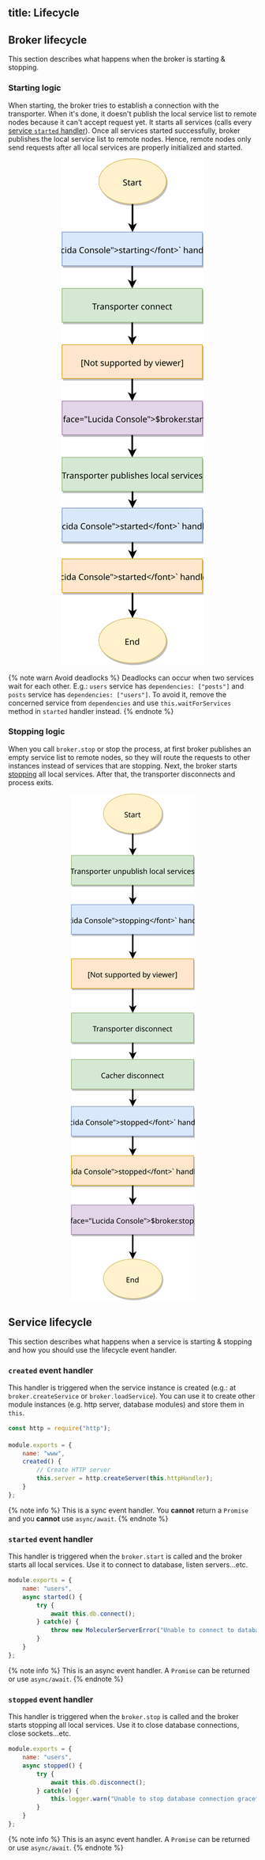 title: Lifecycle
---

## Broker lifecycle
This section describes what happens when the broker is starting & stopping.

### Starting logic
When starting, the broker tries to establish a connection with the transporter. When it's done, it doesn't publish the local service list to remote nodes because it can't accept request yet. It starts all services (calls every [service `started` handler](lifecycle.html#started-event-handler)). Once all services started successfully, broker publishes the local service list to remote nodes. Hence, remote nodes only send requests after all local services are properly initialized and started.

<div align="center">
    <img src="assets/lifecycle/broker-start.svg" alt="Broker starting lifecycle diagram" />
</div>

{% note warn Avoid deadlocks %}
Deadlocks can occur when two services wait for each other. E.g.: `users` service has `dependencies: ["posts"]` and `posts` service has `dependencies: ["users"]`. To avoid it, remove the concerned service from `dependencies` and use `this.waitForServices` method in `started` handler instead.
{% endnote %}

### Stopping logic
When you call `broker.stop` or stop the process, at first broker publishes an empty service list to remote nodes, so they will route the requests to other instances instead of services that are stopping. Next, the broker starts [stopping](#stopped-event-handler) all local services. After that, the transporter disconnects and process exits.

<div align="center">
    <img src="assets/lifecycle/broker-stop.svg" alt="Broker stopping lifecycle diagram" />
</div>

## Service lifecycle
This section describes what happens when a service is starting & stopping and how you should use the lifecycle event handler.

### `created` event handler
This handler is triggered when the service instance is created (e.g.: at `broker.createService` or `broker.loadService`).
You can use it to create other module instances (e.g. http server, database modules) and store them in `this`. 

```js
const http = require("http");

module.exports = {
    name: "www",
    created() {
        // Create HTTP server
        this.server = http.createServer(this.httpHandler);
    }
};
```

{% note info %}
This is a sync event handler. You **cannot** return a `Promise` and you **cannot** use `async/await`.
{% endnote %}

### `started` event handler
This handler is triggered when the `broker.start` is called and the broker starts all local services. Use it to connect to database, listen servers...etc.

```js
module.exports = {
    name: "users",
    async started() {
        try {
            await this.db.connect();
        } catch(e) {
            throw new MoleculerServerError("Unable to connect to database.", e.message);
        }
    }
};
```

{% note info %}
This is an async event handler. A `Promise` can be returned or use `async/await`.
{% endnote %}

### `stopped` event handler
This handler is triggered when the `broker.stop` is called and the broker starts stopping all local services. Use it to close database connections, close sockets...etc.

```js
module.exports = {
    name: "users",
    async stopped() {
        try {
            await this.db.disconnect();
        } catch(e) {
            this.logger.warn("Unable to stop database connection gracefully.", e);
        }
    }
};
```

{% note info %}
This is an async event handler. A `Promise` can be returned or use `async/await`.
{% endnote %}
